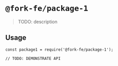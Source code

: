 # `@fork-fe/package-1`

> TODO: description

## Usage

```
const package1 = require('@fork-fe/package-1');

// TODO: DEMONSTRATE API
```

